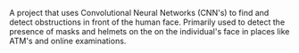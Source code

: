 A project that uses Convolutional Neural Networks (CNN's) to find and detect obstructions in front of the human face. Primarily used to detect the presence of masks and helmets on the on the individual's face in places like ATM's and online examinations.

